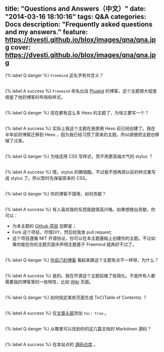 title: "Questions and Answers（中文）"
date: "2014-03-16 18:10:16"
tags: Q&A
categories: Docs
description: "Frequently asked questions and my answers."
feature: https://dvesti.github.io/blox/images/qna/qna.jpg
cover: https://dvesti.github.io/blox/images/qna/qna.jpg
---

{% label Q danger %} `Freemind` 这名字有何含义？</br> </br>

{% label A success %} `Freemind` 命名出自 [Pluskid](http://freemind.pluskid.org/) 的博客。这个主题很大程度借鉴了他的博客的布局和样式。</br> </br>

{% label Q danger %} 现在都有这么多 Hexo 的主题了，为啥又要写一个？</br> </br>

{% label A success %} 实际上我这个主题在我使用 Hexo 前已经创建了。我在半年前将博客迁移到 Hexo ，因为我已经习惯了原来的主题，所以顺便把主题也移植了过来。</br> </br>

<!-- more -->

{% label Q danger %} 为啥还用 CSS 写样式，而不用更高端大气的 stylus ？</br> </br>

{% label A success %} 嗯，stylus 的确很酷。不过我不想再把以前的样式重写成 stylus 了。所以暂时先保留原来的 CSS。</br> </br>

{% label Q danger %} 你的博客不错用，如何贡献？</br> </br>

{% label A success %} 有人喜欢我的东西我就很高兴咯。如果想做出贡献，你可以：

* 为本主题的 [Github 项目](https://github.com/wzpan/hexo-theme-freemind) 加颗星；
* Fork 这个项目，尽情DIY，然后给我发 pull request;
* 这个项目遵循 MIT 开源协议，你可以在本主题基础上创建你的主题。不过如果你能在你的主题页面中声明主题基于 Freemind 就再好不过了。</br> </br>

{% label Q danger %} [你自己的博客](http://hahack.com) 看起来跟这个主题有点不一样呀，为什么？</br> </br>

{% label A success %} 是的。我在开源这个主题前做了些简化。不是所有人都需要我的博客里的一些特性，比如 [Wiki](http://hahack.com/wiki) 页面。</br> </br>

{% label Q danger %} 如何指定某些页面生成 ToC(Table of Contents) ？</br> </br>

{% label A success %} 在[文章头部](https://github.com/wzpan/hexo-theme-freemind#front-matter)添加 `toc: true` 。</br> </br>

{% label Q danger %} 从哪里可以找到你的这几篇文档的 Markdown 源码？</br> </br>

{% label A success %} 在本站点的 [源码仓库](https://github.com/wzpan/hexo-theme-freemind-blog) 。</br> </br>
